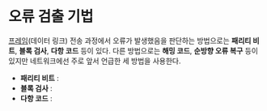 # 오류 검출 기법
[프레임](https://github.com/CharmStrange/Study/blob/%EC%BB%B4%ED%93%A8%ED%84%B0_%EA%B3%BC%ED%95%99/CS/Network/OSI7/6Da-Frame.md)(데이터 링크) 전송 과정에서 오류가 발생했음을 판단하는 방법으로는 **패리티 비트**, **블록 검사**, **다항 코드** 등이 있다.
다른 방법으로는 **해밍 코드**, **순방향 오류 복구** 등이 있지만 네트워크에선 주로 앞서 언급한 세 방법을 사용한다.

- **패리티 비트** : 
- **블록 검사** : 
- **다항 코드** : 
